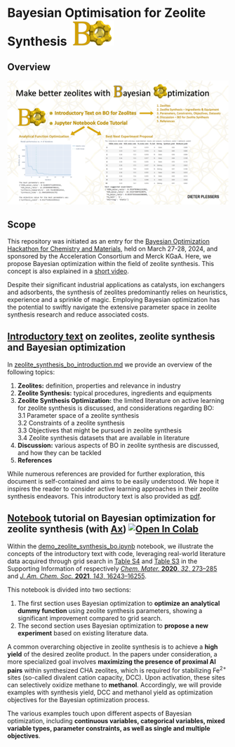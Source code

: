 # Bayesian Optimisation for Zeolite Synthesis <img src="images/BO_Zeolite.png" alt="Zeolite" width="100"/>

## Overview
<img src="images/Poster_BO_Zeolite.png" alt="Summarizing poster" width="800"/>

## Scope
This repository was initiated as an entry for the [Bayesian Optimization Hackathon for Chemistry and Materials](https://ac-bo-hackathon.github.io/), held on March 27-28, 2024, and sponsored by the Acceleration Consortium and Merck KGaA. Here, we propose Bayesian optimization within the field of zeolite synthesis. This concept is also explained in a [short video](https://www.youtube.com/watch?v=4lFEUixwkE8).

Despite their significant industrial applications as catalysts, ion exchangers and adsorbents, the synthesis of zeolites predominantly relies on heuristics, experience and a sprinkle of magic.  Employing Bayesian optimization has the potential to swiftly navigate the extensive parameter space in zeolite synthesis research and reduce associated costs.

## [Introductory text](./zeolite_synthesis_bo_introduction.md) on zeolites, zeolite synthesis and Bayesian optimization
In [zeolite_synthesis_bo_introduction.md](./zeolite_synthesis_bo_introduction.md) we provide an overview of the following topics:
1. **Zeolites:** definition, properties and relevance in industry
2. **Zeolite Synthesis:** typical procedures, ingredients and equipments
3. **Zeolite Synthesis Optimization:** the limited literature on active learning for zeolite synthesis is discussed, and considerations regarding BO:  
   3.1 Parameter space of a zeolite synthesis  
   3.2 Constraints of a zeolite synthesis  
   3.3 Objectives that might be pursued in zeolite synthesis  
   3.4 Zeolite synthesis datasets that are available in literature  
4. **Discussion:** various aspects of BO in zeolite synthesis are discussed, and how they can be tackled
5. **References**

While numerous references are provided for further exploration, this document is self-contained and aims to be easily understood. We hope it inspires the reader to consider active learning approaches in their zeolite synthesis endeavors. 
This introductory text is also provided as [pdf](./zeolite_synthesis_bo_introduction.pdf).

## [Notebook](./demo_zeolite_synthesis_bo.ipynb) tutorial on Bayesian optimization for zeolite synthesis (with [Ax](https://ax.dev/)) <a target="_blank" href="https://colab.research.google.com/github/DieterPlessers/zeolite-synthesis-bayesian-optimisation/blob/main/demo_zeolite_synthesis_bo.ipynb"><img src="https://colab.research.google.com/assets/colab-badge.svg" alt="Open In Colab"/></a>
Within the [demo_zeolite_synthesis_bo.ipynb](./demo_zeolite_synthesis_bo.ipynb) notebook, we illustrate the concepts of the introductory text with code, leveraging real-world literature data acquired through grid search in [Table S4](https://pubs.acs.org/doi/suppl/10.1021/acs.chemmater.9b03738/suppl_file/cm9b03738_si_001.pdf#page=10) and [Table S3](https://pubs.acs.org/doi/suppl/10.1021/jacs.1c07590/suppl_file/ja1c07590_si_001.pdf#page=9) in the Supporting Information of respectively [*Chem. Mater.* **2020**, *32*, 273–285](https://pubs.acs.org/doi/abs/10.1021/acs.chemmater.9b03738) and [*J. Am. Chem. Soc.* **2021**, *143*, 16243–16255](https://pubs.acs.org/doi/10.1021/jacs.1c07590).  

This notebook is divided into two sections:
1. The first section uses Bayesian optimization to **optimize an analytical dummy function** using zeolite synthesis parameters, showing a significant improvement compared to grid search.
2. The second section uses Bayesian optimization to **propose a new experiment** based on existing literature data.

A common overarching objective in zeolite synthesis is to achieve a **high yield** of the desired zeolite product. In the papers under consideration, a more specialized goal involves **maximizing the presence of proximal Al pairs** within synthesized CHA zeolites, which is required for stabilizing Fe<sup>2+</sup> sites (so-called divalent cation capacity, DCC). Upon activation, these sites can selectively oxidize methane to **methanol**. Accordingly, we will provide examples with synthesis yield, DCC and methanol yield as optimization objectives for the Bayesian optimization process.

The various examples touch upon different aspects of Bayesian optimization, including **continuous variables, categorical variables, mixed variable types, parameter constraints, as well as single and multiple objectives**.






